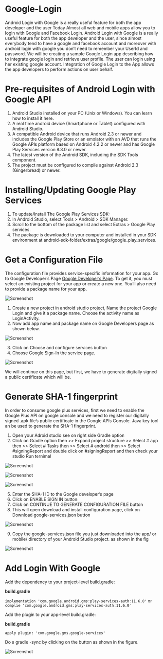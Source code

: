 # Google-Login
Android Login with Google is a really useful feature for both the app developer and the user
Today Almost all web and mobile apps allow you to login with Google and Facebook Login. 
Android Login with Google is a really useful feature for both the app developer and the user, since almost everybody tend to have a google and facebook account and moreover with android login with google you don’t need to remember your UserId and password. 
We will be creating a sample Google Login app describing how to integrate google login and retrieve user profile. The user can login using her existing google account. 
Integration of Google Login to the App allows the app developers to perform actions on user behalf.

# Pre-requisites of Android Login with Google API
1. Android Studio installed on your PC (Unix or Windows). You can learn how to install it here.
2. A real time android device (Smartphone or Tablet) configured with Android Studio.
3. A compatible Android device that runs Android 2.3 or newer and includes the Google Play Store or an emolator with an AVD that runs the Google APIs platform based on Android 4.2.2 or newer and has Google Play Services version 8.3.0 or newer.
4. The latest version of the Android SDK, including the SDK Tools component.
5. The project must be configured to compile against Android 2.3 (Gingerbread) or newer.

# Installing/Updating Google Play Services
1. To update/Install The Google Play Services SDK:
2. In Android Studio, select Tools > Android > SDK Manager.
3. Scroll to the bottom of the package list and select Extras > Google Play services.
4. The package is downloaded to your computer and installed in your SDK environment at android-sdk-folder/extras/google/google_play_services.

# Get a Configuration File
The configuration file provides service-specific information for your app. Go to Google Developer’s Page 
[Google Developer’s Page](https://developers.google.com/mobile/add?platform=android&cntapi=signin&cntapp=Defaolt%20Demo%20App&cntpkg=com.google.samples.quickstart.signin&cnturl=https:%2F%2Fdevelopers.google.com%2Fidentity%2Fsign-in%2Fandroid%2Fstart%3Fconfigured%3Dtrue&cntlbl=Continue%20with%20Try%20Sign-In). To get it, you must select an existing project for your app or create a new one. You’ll also need to provide a package name for your app.

![Screenshot](https://github.com/sambhaji213/Google-Login/blob/master/screenshot/glogin1.png)

1. Create a new project in android studio project, Name the project Google Login and give it a package name. Choose the activity name as LoginActivity.
2. Now add app name and package name on Google Developers page as shown below.

![Screenshot](https://github.com/sambhaji213/Google-Login/blob/master/screenshot/glogin2.png)

3. Click on Choose and configure services button
4. Choose Google Sign-In the service page.

![Screenshot](https://github.com/sambhaji213/Google-Login/blob/master/screenshot/glogin3.png)

We will continue on this page, but first, we have to generate digitally signed a public certificate which will be.

# Generate SHA-1 fingerprint
In order to consume google plus services, first we need to enable the Google Plus API on google console and we need to register our digitally signed .apk file’s public certificate in the Google APIs Console.
Java key tool an be used to generate the SHA-1 fingerprint.

1. Open your Adroid studio see on right side Gradle option
2. Click on Gradle option then >> Expand project structure >> Select # app then >> Select # Tasks then >> Select # android then >> Select #signingReport and double click on #signingReport and then check your studio Run ternimal 

![Screenshot](https://github.com/sambhaji213/Google-Login/blob/master/screenshot/glogin4.png)

![Screenshot](https://github.com/sambhaji213/Google-Login/blob/master/screenshot/glogin5.png)

![Screenshot](https://github.com/sambhaji213/Google-Login/blob/master/screenshot/glogin6.png)

5. Enter the SHA-1 ID to the Google developer’s page
6. Click on ENABLE SIGN IN button
7. Click on CONTINUE TO GENERATE CONFIGURATION FILE button
8. This will open download and install configuration page, click on Download google-services.json button

![Screenshot](https://github.com/sambhaji213/Google-Login/blob/master/screenshot/glogin7.png)

9. Copy the google-services.json file you just downloaded into the app/ or mobile/ directory of your Android Studio project. as shown in the fig

![Screenshot](https://github.com/sambhaji213/Google-Login/blob/master/screenshot/glogin8.png)

# Add Login With Google
Add the dependency to your project-level build.gradle:

**build.gradle**

``implementation 'com.google.android.gms:play-services-auth:11.6.0'``
or
``complie 'com.google.android.gms:play-services-auth:11.6.0'``

Add the plugin to your app-level build.gradle:

**build.gradle**

``apply plugin: 'com.google.gms.google-services'``

Do a gradle -sync by clicking on the button as shown in the figure.

![Screenshot](https://github.com/sambhaji213/Google-Login/blob/master/screenshot/glogin9.png)
